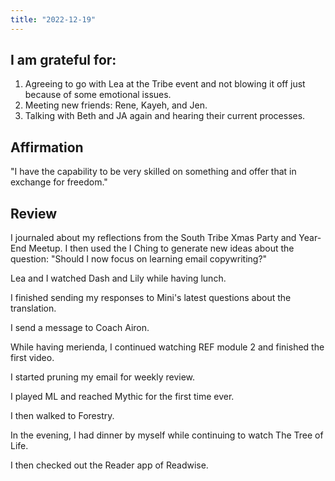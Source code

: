 ```yaml
---
title: "2022-12-19"
---
```

## I am grateful for:
1. Agreeing to go with Lea at the Tribe event and not blowing it off just because of some emotional issues.
2. Meeting new friends: Rene, Kayeh, and Jen.
3. Talking with Beth and JA again and hearing their current processes.

## Affirmation

"I have the capability to be very skilled on something and offer that in exchange for freedom."

## Review

I journaled about my reflections from the South Tribe Xmas Party and Year-End Meetup. I then used the I Ching to generate new ideas about the question: "Should I now focus on learning email copywriting?" 

Lea and I watched Dash and Lily while having lunch.

I finished sending my responses to Mini's latest questions about the translation.

I send a message to Coach Airon.

While having merienda, I continued watching REF module 2 and finished the first video.

I started pruning my email for weekly review.

I played ML and reached Mythic for the first time ever.

I then walked to Forestry.

In the evening, I had dinner by myself while continuing to watch The Tree of Life.

I then checked out the Reader app of Readwise.
